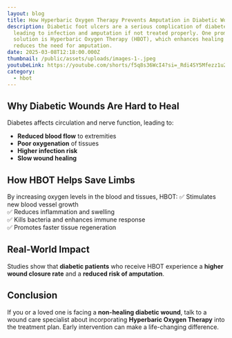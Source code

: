 ```yaml
---
layout: blog
title: How Hyperbaric Oxygen Therapy Prevents Amputation in Diabetic Wound Care
description: Diabetic foot ulcers are a serious complication of diabetes, often
  leading to infection and amputation if not treated properly. One promising
  solution is Hyperbaric Oxygen Therapy (HBOT), which enhances healing and
  reduces the need for amputation.
date: 2025-03-08T12:18:00.000Z
thumbnail: /public/assets/uploads/images-1-.jpeg
youtubeLink: https://youtube.com/shorts/f5q8s36WcI4?si=_Rdi4SY5Mfezz1u2
category:
  - hbot
---
```

## Why Diabetic Wounds Are Hard to Heal
Diabetes affects circulation and nerve function, leading to:
- **Reduced blood flow** to extremities
- **Poor oxygenation** of tissues
- **Higher infection risk**
- **Slow wound healing**

## How HBOT Helps Save Limbs
By increasing oxygen levels in the blood and tissues, HBOT:
✅ Stimulates new blood vessel growth  
✅ Reduces inflammation and swelling  
✅ Kills bacteria and enhances immune response  
✅ Promotes faster tissue regeneration  

## Real-World Impact
Studies show that **diabetic patients** who receive HBOT experience a **higher wound closure rate** and a **reduced risk of amputation**.

## Conclusion
If you or a loved one is facing a **non-healing diabetic wound**, talk to a wound care specialist about incorporating **Hyperbaric Oxygen Therapy** into the treatment plan. Early intervention can make a life-changing difference.
